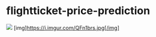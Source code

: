 # flightticket-price-prediction

[![](https://i.imgur.com/QFn1brs.jpg)](https://flightticket-price-prediction.herokuapp.com/)
[img]https://i.imgur.com/QFn1brs.jpg[/img]
